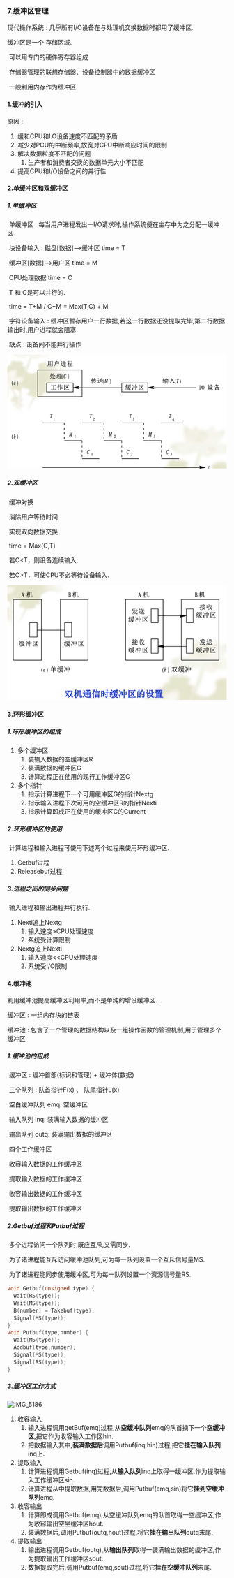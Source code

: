 ### 7.缓冲区管理

现代操作系统 : 几乎所有I/O设备在与处理机交换数据时都用了缓冲区.

缓冲区是一个 存储区域.

​		可以用专门的硬件寄存器组成

​				存储器管理的联想存储器、设备控制器中的数据缓冲区

​		一般利用内存作为缓冲区

#### 1.缓冲的引入

原因 :

1. 缓和CPU和I.O设备速度不匹配的矛盾
2. 减少对PCU的中断频率,放宽对CPU中断响应时间的限制
3. 解决数据粒度不匹配的问题
   1. 生产者和消费者交换的数据单元大小不匹配
4. 提高CPU和I/O设备之间的并行性

#### 2.单缓冲区和双缓冲区

##### 1.单缓冲区

​		单缓冲区 : 每当用户进程发出一I/O请求时,操作系统便在主存中为之分配一缓冲区.

​		块设备输入 : 磁盘[数据]-->缓冲区 time = T

​							    缓冲区[数据]-->用户区  time = M

​								CPU处理数据 time = C

​								T 和 C是可以并行的.

​								time = T+M / C+M = Max(T,C) + M

​		字符设备输入 : 缓冲区暂存用户一行数据,若这一行数据还没提取完毕,第二行数据输出时,用户进程就会阻塞.

​		缺点 : 设备间不能并行操作

![image-20201212141526415](%E7%BC%93%E5%86%B2%E5%8C%BA%E7%AE%A1%E7%90%86.assets/image-20201212141526415.png)



##### 2.双缓冲区

​		缓冲对换

​		消除用户等待时间

​		实现双向数据交换

​		time = Max(C,T)

​			若C<T，则设备连续输入;

​			若C>T，可使CPU不必等待设备输入.

![image-20201212142147429](%E7%BC%93%E5%86%B2%E5%8C%BA%E7%AE%A1%E7%90%86.assets/image-20201212142147429.png)

#### 3.环形缓冲区

##### 1.环形缓冲区的组成

1. 多个缓冲区
   1. 装输入数据的空缓冲区R
   2. 装满数据的缓冲区G
   3. 计算进程正在使用的现行工作缓冲区C
2. 多个指针
   1. 指示计算进程下一个可用缓冲区G的指针Nextg
   2. 指示输入进程下次可用的空缓冲区R的指针Nexti
   3. 指示计算即成正在使用的缓冲区C的Current

##### 2.环形缓冲区的使用

​		计算进程和输入进程可使用下述两个过程来使用环形缓冲区.

1. Getbuf过程
2. Releasebuf过程

##### 3.进程之间的同步问题

​		输入进程和输出进程并行执行.

1. Nexti追上Nextg
   1. 输入速度>CPU处理速度
   2. 系统受计算限制
2. Nextg追上Nexti
   1. 输入速度<<CPU处理速度
   2. 系统受I/O限制

#### 4.缓冲池

利用缓冲池提高缓冲区利用率,而不是单纯的增设缓冲区.

缓冲区 : 一组内存块的链表

缓冲池 : 包含了一个管理的数据结构以及一组操作函数的管理机制,用于管理多个缓冲区

##### 1.缓冲池的组成

​		缓冲区 : 缓冲首部(标识和管理) + 缓冲体(数据)

​		三个队列 :  队首指针F(x) 、 队尾指针L(x)

​			空白缓冲队列 emq: 空缓冲区

​			输入队列 inq: 装满输入数据的缓冲区

​			输出队列 outq: 装满输出数据的缓冲区

​		四个工作缓冲区

​			收容输入数据的工作缓冲区

​			提取输入数据的工作缓冲区

​			收容输出数据的工作缓冲区

​			提取输出数据的工作缓冲区

##### 2.Getbuf过程和Putbuf过程

​		多个进程访问一个队列时,既应互斥,又需同步.

​		为了诸进程能互斥访问缓冲池队列,可为每一队列设置一个互斥信号量MS.

​		为了诸进程能同步使用缓冲区,可为每一队列设置一个资源信号量RS.

```c++
void Getbuf(unsigned type) {
  Wait(RS(type));
  Wait(MS(type));
  B(number) = Takebuf(type);
  Signal(MS(type));
}
void Putbuf(type,number) {
  Wait(MS(type));
  Addbuf(type,number);
  Signal(MS(type));
  Signal(RS(type));
}
```

##### 3.缓冲区工作方式

![IMG_5186](%E7%BC%93%E5%86%B2%E5%8C%BA%E7%AE%A1%E7%90%86.assets/IMG_5186-7928738.jpg)

1. 收容输入
   1. 输入进程调用getBuf(emq)过程,从**空缓冲队列**emq的队首摘下一个**空缓冲区**,把它作为收容输入工作区hin.
   2. 把数据输入其中,**装满数据后**调用Putbuf(inq,hin)过程,把它**挂在输入队列**inq上.
2. 提取输入
   1. 计算进程调用Getbuf(inq)过程,从**输入队列**inq上取得一缓冲区.作为提取输入工作缓冲区sin.
   2. 计算进程从中提取数据,用完数据后,调用Putbuf(emq,sin)将它**挂到空缓冲队列**emq.
3. 收容输出
   1. 计算即成调用Getbuf(emq),从空缓冲队列emq的队首取得一空缓冲区,作为收容输出空坐缓冲区hout.
   2. 装满数据后,调用Putbuf(outq,hout)过程,将它**挂在输出队列**outq末尾.
4. 提取输出
   1. 输出进程调用Getbuf(outq),从**输出队列**取得一装满输出数据的缓冲区,作为提取输出工作缓冲区sout.
   2. 数据提取完后,调用Putbuf(emq,sout)过程,将它**挂在空缓冲队列**末尾.